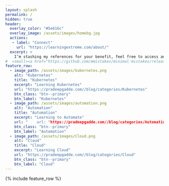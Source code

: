 ```yaml
---
layout: splash
permalink: /
hidden: true
header:
  overlay_color: "#5e616c"
  overlay_image: /assets/images/homebg.jpg
  actions:
   - label: "Connect"
     url: "https://learningextreme.com/about/"
  excerpt: >
    I’m stashing my references for your benefit, feel free to access and comment for correction<br />
#  <small><a href="https://github.com/mmistakes/minimal-mistakes/releases/tag/4.24.0">Latest release v4.24.0</a></small>
feature_row:
  - image_path: /assets/images/kubernetes.png
    alt: "Kubernetes"
    title: "Kubernetes"
    excerpt: "Learning Kubernetes"
    url: "https://pradeepgadde.com//blog/categories/Kubernetes"
    btn_class: "btn--primary"
    btn_label: "Kubernetes"
  - image_path: /assets/images/automation.png
    alt: "Automation"
    title: "Automation"
    excerpt: "Learning to Automate"
    url: "    url: "https://pradeepgadde.com//blog/categories/Automation" 
    btn_class: "btn--primary"
    btn_label: "Automation"
  - image_path: /assets/images/Cloud.png
    alt: "Cloud"
    title: "Cloud"
    excerpt: "Learning Cloud"
    url: "https://pradeepgadde.com//blog/categories/Cloud"
    btn_class: "btn--primary"
    btn_label: "Cloud"        
---
```


{% include feature_row %}

